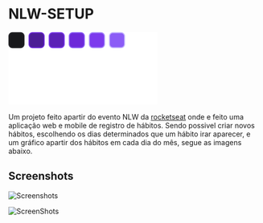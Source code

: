 # NLW-SETUP
![Logo](https://raw.githubusercontent.com/W-Wag/NLW-SETUP/048cc0e862b63a6cbec37c34b322705fd02c0dfa/web/src/assets/logo.svg)

Um projeto feito apartir do evento NLW da [rocketseat](https://rocketseat.com.br) onde e feito uma aplicação web e mobile de registro de hábitos. Sendo possivel criar novos hábitos, escolhendo os dias determinados que um hábito irar aparecer, e um gráfico apartir dos hábitos em cada dia do mês, segue as imagens abaixo.

## Screenshots

![Screenshots](https://uploaddeimagens.com.br/images/004/311/332/full/imagem_2023-01-24_200738203.png?1674602024)

![ScreenShots](https://uploaddeimagens.com.br/images/004/311/333/full/imagem_2023-01-24_201525495.png?1674602121)


